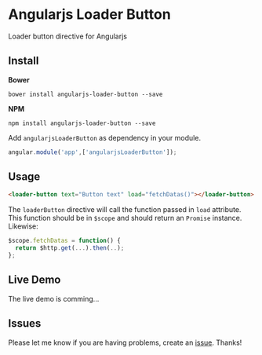 # Angularjs Loader Button

Loader button directive for Angularjs

## Install

**Bower**
```
bower install angularjs-loader-button --save
```
**NPM**
```
npm install angularjs-loader-button --save
```
Add `angularjsLoaderButton` as dependency in your module.
```javascript
angular.module('app',['angularjsLoaderButton']);
```
## Usage

```html
<loader-button text="Button text" load="fetchDatas()"></loader-button>
```
The `loaderButton` directive will call the function passed in `load` attribute. This function should be in `$scope` and should return an `Promise` instance. Likewise:

```javascript
$scope.fetchDatas = function() {
  return $http.get(...).then(..);
};
```

## Live Demo

The live demo is comming...

## Issues

Please let me know if you are having problems, create an [issue](https://github.com/alisonmoura/angularjs-loader-button/issues). Thanks!
